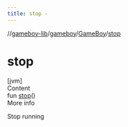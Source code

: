 ```yaml
---
title: stop -
---
```

//[gameboy-lib](../../index.md)/[gameboy](../index.md)/[GameBoy](index.md)/[stop](stop.md)



# stop  
[jvm]  
Content  
fun [stop](stop.md)()  
More info  


Stop running

  



